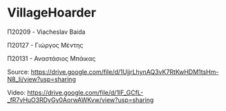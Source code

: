 # VillageHoarder
 
Π20209 - Viacheslav Baida

Π20127 - Γιώργος Μέντης

Π20131 - Αναστάσιος Μπάικας


Source: https://drive.google.com/file/d/1UjjrLhynAQ3vK7RtKwHDM1tsHm-N8_Ii/view?usp=sharing

Video: https://drive.google.com/file/d/1lF_GCfL-_fR7vHuO3RDyGy0AorwAWKvw/view?usp=sharing
